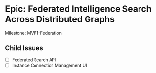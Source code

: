 # Epic: Federated Intelligence Search Across Distributed Graphs

Milestone: MVP1-Federation

## Child Issues
- [ ] Federated Search API
- [ ] Instance Connection Management UI
